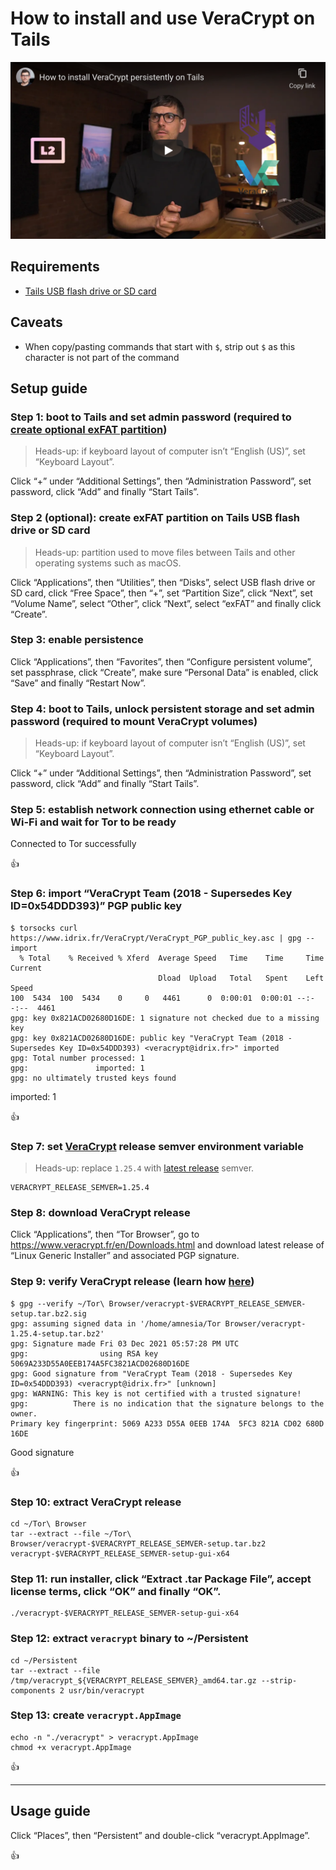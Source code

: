 <!--
Title: How to install and use VeraCrypt on Tails
Description: Learn how to install and use VeraCrypt on Tails.
Author: Sun Knudsen <https://github.com/sunknudsen>
Contributors: Sun Knudsen <https://github.com/sunknudsen>
Reviewers:
Publication date: 2021-05-09T12:10:53.922Z
Listed: true
-->

# How to install and use VeraCrypt on Tails

[![How to install VeraCrypt persistently on Tails](how-to-install-veracrypt-persistently-on-tails.png)](https://www.youtube.com/watch?v=ZlWNmpFxk1g "How to install VeraCrypt persistently on Tails")

## Requirements

- [Tails USB flash drive or SD card](../how-to-install-tails-on-usb-flash-drive-or-sd-card-on-macos)

## Caveats

- When copy/pasting commands that start with `$`, strip out `$` as this character is not part of the command

## Setup guide

### Step 1: boot to Tails and set admin password (required to [create optional exFAT partition](#step-2-optional-create-exfat-partition-on-tails-usb-flash-drive-or-sd-card))

> Heads-up: if keyboard layout of computer isn’t “English (US)”, set “Keyboard Layout”.

Click “+” under “Additional Settings”, then “Administration Password”, set password, click “Add” and finally “Start Tails”.

### Step 2 (optional): create exFAT partition on Tails USB flash drive or SD card

> Heads-up: partition used to move files between Tails and other operating systems such as macOS.

Click “Applications”, then “Utilities”, then “Disks”, select USB flash drive or SD card, click “Free Space”, then “+”, set “Partition Size”, click “Next”, set “Volume Name”, select “Other”, click “Next”, select “exFAT” and finally click “Create”.

### Step 3: enable persistence

Click “Applications”, then “Favorites”, then “Configure persistent volume”, set passphrase, click “Create”, make sure “Personal Data” is enabled, click “Save” and finally “Restart Now”.

### Step 4: boot to Tails, unlock persistent storage and set admin password (required to mount VeraCrypt volumes)

> Heads-up: if keyboard layout of computer isn’t “English (US)”, set “Keyboard Layout”.

Click “+” under “Additional Settings”, then “Administration Password”, set password, click “Add” and finally “Start Tails”.

### Step 5: establish network connection using ethernet cable or Wi-Fi and wait for Tor to be ready

Connected to Tor successfully

👍

### Step 6: import “VeraCrypt Team (2018 - Supersedes Key ID=0x54DDD393)” PGP public key

```console
$ torsocks curl https://www.idrix.fr/VeraCrypt/VeraCrypt_PGP_public_key.asc | gpg --import
  % Total    % Received % Xferd  Average Speed   Time    Time     Time  Current
                                 Dload  Upload   Total   Spent    Left  Speed
100  5434  100  5434    0     0   4461      0  0:00:01  0:00:01 --:--:--  4461
gpg: key 0x821ACD02680D16DE: 1 signature not checked due to a missing key
gpg: key 0x821ACD02680D16DE: public key "VeraCrypt Team (2018 - Supersedes Key ID=0x54DDD393) <veracrypt@idrix.fr>" imported
gpg: Total number processed: 1
gpg:               imported: 1
gpg: no ultimately trusted keys found
```

imported: 1

👍

### Step 7: set [VeraCrypt](https://veracrypt.fr/en/Home.html) release semver environment variable

> Heads-up: replace `1.25.4` with [latest release](https://www.veracrypt.fr/en/Downloads.html) semver.

```shell
VERACRYPT_RELEASE_SEMVER=1.25.4
```

### Step 8: download VeraCrypt release

Click “Applications”, then “Tor Browser”, go to https://www.veracrypt.fr/en/Downloads.html and download latest release of “Linux Generic Installer” and associated PGP signature.

### Step 9: verify VeraCrypt release (learn how [here](../how-to-verify-pgp-digital-signatures-using-gnupg-on-macos))

```console
$ gpg --verify ~/Tor\ Browser/veracrypt-$VERACRYPT_RELEASE_SEMVER-setup.tar.bz2.sig
gpg: assuming signed data in '/home/amnesia/Tor Browser/veracrypt-1.25.4-setup.tar.bz2'
gpg: Signature made Fri 03 Dec 2021 05:57:28 PM UTC
gpg:                using RSA key 5069A233D55A0EEB174A5FC3821ACD02680D16DE
gpg: Good signature from "VeraCrypt Team (2018 - Supersedes Key ID=0x54DDD393) <veracrypt@idrix.fr>" [unknown]
gpg: WARNING: This key is not certified with a trusted signature!
gpg:          There is no indication that the signature belongs to the owner.
Primary key fingerprint: 5069 A233 D55A 0EEB 174A  5FC3 821A CD02 680D 16DE
```

Good signature

👍

### Step 10: extract VeraCrypt release

```shell
cd ~/Tor\ Browser
tar --extract --file ~/Tor\ Browser/veracrypt-$VERACRYPT_RELEASE_SEMVER-setup.tar.bz2 veracrypt-$VERACRYPT_RELEASE_SEMVER-setup-gui-x64
```

### Step 11: run installer, click “Extract .tar Package File”, accept license terms, click “OK” and finally “OK”.

```shell
./veracrypt-$VERACRYPT_RELEASE_SEMVER-setup-gui-x64
```

### Step 12: extract `veracrypt` binary to ~/Persistent

```shell
cd ~/Persistent
tar --extract --file /tmp/veracrypt_${VERACRYPT_RELEASE_SEMVER}_amd64.tar.gz --strip-components 2 usr/bin/veracrypt
```

### Step 13: create `veracrypt.AppImage`

```shell
echo -n "./veracrypt" > veracrypt.AppImage
chmod +x veracrypt.AppImage
```

👍

---

## Usage guide

Click “Places”, then “Persistent” and double-click “veracrypt.AppImage”.

👍
